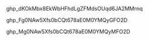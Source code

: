 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

ghp_Fg0NAw5Xfs0bCQt678aE0M0YMQyGFO2D

ghp_Mg0NAw5Xfs0bCQt678aE0M0YMQyMFO2D
